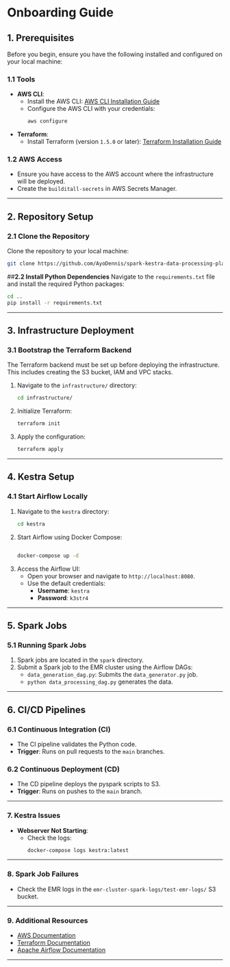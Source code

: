 # **Onboarding Guide**

## **1. Prerequisites**
Before you begin, ensure you have the following installed and configured on your local machine:

### **1.1 Tools**
- **AWS CLI**:
  - Install the AWS CLI: [AWS CLI Installation Guide](https://docs.aws.amazon.com/cli/latest/userguide/install-cliv2.html)
  - Configure the AWS CLI with your credentials:
    ```bash
    aws configure
    ```
- **Terraform**:
  - Install Terraform (version `1.5.0` or later): [Terraform Installation Guide](https://developer.hashicorp.com/terraform/tutorials/aws-get-started/install-cli)

### **1.2 AWS Access**
- Ensure you have access to the AWS account where the infrastructure will be deployed.
- Create the `builditall-secrets` in AWS Secrets Manager.

---

## **2. Repository Setup**

### **2.1 Clone the Repository**
Clone the repository to your local machine:
```bash
git clone https://github.com/AyoDennis/spark-kestra-data-processing-platform/tree/main.git
```

##**2.2 Install Python Dependencies**
Navigate to the `requirements.txt` file and install the required Python packages:
```bash
cd ..
pip install -r requirements.txt
```

---


## **3. Infrastructure Deployment**

### **3.1 Bootstrap the Terraform Backend**
The Terraform backend must be set up before deploying the infrastructure. This includes creating the S3 bucket, IAM and VPC stacks.

1. Navigate to the `infrastructure/` directory:
   ```bash
   cd infrastructure/
   ```
2. Initialize Terraform:
   ```bash
   terraform init
   ```
3. Apply the configuration:
   ```bash
   terraform apply
   ```

 ---

## **4. Kestra Setup**

### **4.1 Start Airflow Locally**
1. Navigate to the `kestra` directory:
   ```bash
   cd kestra
   ```
2. Start Airflow using Docker Compose:
   ```bash
   
   docker-compose up -d
   ```
3. Access the Airflow UI:
   - Open your browser and navigate to `http://localhost:8080`.
   - Use the default credentials:
     - **Username**: `kestra`
     - **Password**: `k3str4`
---

## **5. Spark Jobs**

### **5.1 Running Spark Jobs**
1. Spark jobs are located in the `spark` directory.
2. Submit a Spark job to the EMR cluster using the Airflow DAGs:
   - `data_generation_dag.py`: Submits the `data_generator.py` job.
   - `python data_processing_dag.py` generates the data.

---

## **6. CI/CD Pipelines**

### **6.1 Continuous Integration (CI)**
- The CI pipeline validates the Python code.
- **Trigger**: Runs on pull requests to the `main` branches.

### **6.2 Continuous Deployment (CD)**
- The CD pipeline deploys the pyspark scripts to S3.
- **Trigger**: Runs on pushes to the `main` branch.

---

### **7. Kestra Issues**
- **Webserver Not Starting**:
  - Check the logs:
    ```bash
    docker-compose logs kestra:latest
    ```
---
    
### **8. Spark Job Failures**
- Check the EMR logs in the `emr-cluster-spark-logs/test-emr-logs/` S3 bucket.

---

### **9. Additional Resources**
- [AWS Documentation](https://aws.amazon.com/documentation/)
- [Terraform Documentation](https://developer.hashicorp.com/terraform/docs)
- [Apache Airflow Documentation](https://airflow.apache.org/docs/)

---

